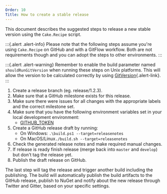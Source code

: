 ```yaml
---
Order: 10
Title: How to create a stable release
---
```


This document describes the suggested steps to release a new stable version using the `Cake.Recipe` script.

:::{.alert .alert-info}
Please note that the following steps assume you're using `Cake.Recipe` on GitHub and with a GitFlow workflow.
Both are not requirements though and you can adopt the steps to other environments.
:::

:::{.alert .alert-warning}
Remember to enable the build parameter named `shouldRunGitVersion` when running these steps on Unix platforms.
This will allow the version to be calculated correctly by using [GitVersion](https://github.com/GitTools/GitVersion){.alert-link}.
:::

1. Create a release branch (eg. release/1.2.3).
2. Make sure that a GitHub milestone exists for this release.
3. Make sure there were issues for all changes with the appropriate labels and the correct milestone set.
4. Make sure that you have the following environment variables set in your local development environment:
   - [GITHUB_TOKEN](../fundamentals/environment-variables#github_token)
5. Create a GitHub release draft by running:
   - On Windows: `.\build.ps1 --target=releasenotes`
   - On MacOS/Linux`./build.sh --target=releasenotes`
6. Check the generated release notes and make required manual changes.
7. If release is ready finish release (merge back into `master` and `develop`) but don't tag the release yet.
8. Publish the draft release on GitHub.

The last step will tag the release and trigger another build including the publishing. The build will automatically publish the build artifacts to the GitHub release, publish to NuGet and notify about the new release through Twitter and Gitter, based on your specific settings.
